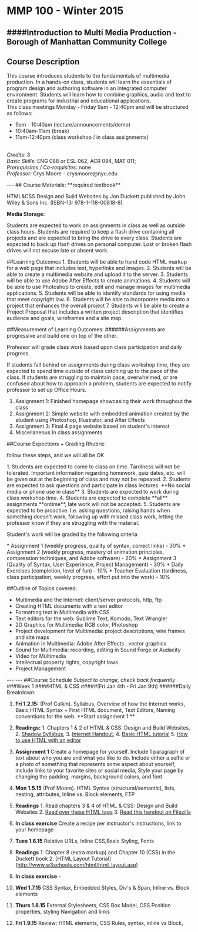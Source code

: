 # MMP 100 - Winter 2015
####Introduction to Multi Media Production - Borough of Manhattan Community College
---
## Course Description
<p>This course introduces students to the fundamentals of multimedia production. In a hands-on class, students will learn the essentials of program design and authoring software in an integrated computer environment. Students will learn how to combine graphics, audio and text to create programs for industrial and educational applications. <br>
This class meetings Monday - Friday 9am - 12:40pm and will be structured as follows: <br>
<ul>
<li>9am - 10:40am (lecture/announcements/demo)</li>
<li>10:40am-11am (break)</li>
<li>11am-12:40pm (class workshop / in class assignments)</li>
</ul>
<br>
<em>Credits</em>: 3 <br>
<em>Basic Skills:</em> ENG 088 or ESL 062, ACR 094, MAT 011; <br>
<em>Prerequisites / Co-requisites:</em> none
<br>
<em>Professor:</em> Crys Moore - crysmoore@nyu.edu
</p>
---
## Course Materials:
**required textbook**<br>
<p>HTML&CSS Design and Build Websites by Jon Duckett published by John Wiley & Sons Inc. (ISBN-13: 978-1-118-00818-8)</p>

**Media Storage:**<br>
<p>Students are expected to work on assignments in class as well as outside class hours. Students are required to keep a flash drive containing all projects and are expected to bring the drive to every class. Students are expected to back up flash drives on personal computer. Lost or broken flash drives will not excuse late or absent work.</p>
##Learning Outcomes
1. Students will be able to hand code HTML markup for a web page that includes text, hyperlinks and images.
2. Students will be able to create a multimedia website and upload it to the server.
3. Students will be able to use Adobe After Effects to create animations.
4. Students will be able to use Photoshop to create, edit and manage images for multimedia applications.
5. Students will be able to identify standards for using media that meet copyright law.
6. Students will be able to incorporate media into a project that enhances the overall project
7. Students will be able to create a Project Proposal that includes a written project description that identifies audience and goals, wireframes and a site map.

##Measurement of Learning Outcomes:
######Assignments are progressive and build one on top of the other. 
<p>Professor will grade class work based upon class participation and daily progress.   </p>
<p>If students fall behind on assignments during class workshop time, they are expected to spend time outside of class catching up to the pace of the class. If students are struggling to maintain pace, overwhelmed, or are confused about how to approach a problem, students are expected to notify professor to set up Office Hours. </p>

1. Assignment 1:  Finished homepage showcasing their work throughout the class
2. Assignment 2:  Simple website with embedded animation created by the student using Photoshop, Illustrator, and After Effects
3. Assignment 3: Final 4 page website based on student's interest
4. Miscellaneous In class assignments

##Course Expections + Grading Rhubric
<p>follow these steps, and we will all be OK</p>
1. Students are expected to come to class on time. Tardiness will not be tolerated. Important information regarding homework, quiz dates, etc. will be given out at the beginning of class and may not be repeated. 
2. Students are expected to ask questions and participate in class lectures. **No social media or phone use in class**
3. Students are expected to work during class workshop time. 
4. Students are expected to complete **all** assignments **ontime**, late work will not be accepted. 
5. Students are expected to be proactive. I.e. asking questions, raising hands when something doesn't work, following up with missed class work, letting the professor know if they are struggling with the material. 

<p>Student's work will be graded by the following criteria </p>
* Assignment 1 (weekly progress, quality of syntax, correct links) - 30%
* Assignment 2 (weekly progress, mastery of animation principles, compression techniques, and Adobe software) - 20%
* Assignment 3 (Quality of Syntax, User Experience, Project Management) - 30%
* Daily Exercises (completion, level of fun) - 10%
* Teacher Evaluation (tardiness, class participation, weekly progress, effort put into the work) - 10%

##Outline of Topics covered:
<ul>
	<li>Multimedia and the Internet: client/server protocols, http, ftp</li>
	<li>Creating HTML documents with a text editor</li>
	<li>Formatting text in Multimedia with CSS</li>
	<li>Text editors for the web: Sublime Text, Komodo, Text Wrangler </li>
	<li>2D Graphics for Multimedia: RGB color, Photoshop</li>
	<li>Project development for Multimedia: project descriptions, wire frames and site maps</li>
	<li>Animation in Multimedia: Adobe After Effects , vector graphics</li>
	<li>Sound for Multimedia: recording, editing in Sound Forge or Audacity</li>
	<li>Video for Multimedia</li>
	<li>Intellectual property rights, copyright laws</li>
	<li>Project Management </li>
</ul>
---
---
##Course Schedule
<em>Subject to change, check back frequently</em>
###Week 1 
####HTML & CSS 
#####(Fri Jan 4th - Fri Jan 9th)
######Daily Breakdown:

1. **Fri 1.2.15:** (Prof Culkin). Syllabus, Overview of how the Internet works, Basic HTML Syntax + First HTML document, Text Editors, Naming conventions for the web. **Start assignment 1 **
  1. **Readings:**
    1. Chapters 1 & 2 of HTML & CSS: Design and Build Websites,
    2. [Shadow Syllabus](http://sonyahuber.com/2014/08/20/shadow-syllabus/),
    3. [Internet Handout](https://docs.google.com/presentation/d/1FeuwEMzNTvKcjIS7q8S2u46Kz7hVRSf5srWtYwg4Tb4/pub?start=false&loop=false&delayms=3000&slide=id.p),
    4. [Basic HTML tutorial](http://www.w3schools.com/html/html_intro.asp)
    5. [How to use  HTML with an editor](http://www.w3schools.com/html/html_editors.asp)
  2. **Assignment 1** Create a homepage for yourself. Include 1 paragraph of text about who you are and what you like to do. Include either a selfie or a photo of something that represents some aspect about yourself, include links to your favorite sites or social media, Style your page by changing the padding, margins, background colors, and font. 

2. **Mon 1.5.15** (Prof Moore). HTML Syntax (structural/semantic), lists, nesting, attributes, Inline vs. Block elements, FTP
  1. **Readings**
    1. Read chapters 3 & 4 of HTML & CSS: Design and Build Websites
    2. [Read over these HTML tags](http://www.w3schools.com/tags/default.asp)
    3. [Read this handout on Filezilla](https://docs.google.com/presentation/d/1105LULmCexRM0tQYu18M56jxG0KZfXFU13bCbcuDYYw/pub?start=false&loop=false&delayms=3000&slide=id.g11a88a6c7_00)
  2. **In class exercise** Create a recipe per instructor's instructions, link to your homepage
3. **Tues 1.6.15** Relative URLs, Inline CSS,Basic Styling, Fonts 
  1. **Readings**
    1. Chapter 8 (extra markup) and Chapter 10 (CSS) in the Duckett book
    2. [HTML Layout Tutorial] (http://www.w3schools.com/html/html_layout.asp)
  2. **In class exercise** - 
4. **Wed 1.7.15** CSS Syntax,  Embedded Styles, Div's & Span, Inline vs. Block elements
5. **Thurs 1.8.15** External Stylesheets, CSS Box Model, CSS Position properties, styling Navigation and links
6. **Fri 1.9.15** Review: HTML elements, CSS Rules, syntax, inline vs Block,  

